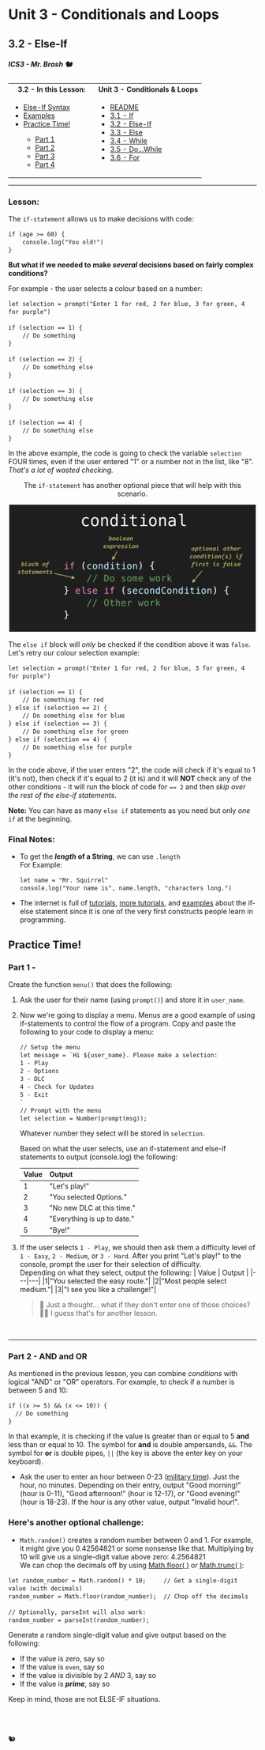 # Unit 3 - Conditionals and Loops

## 3.2 - Else-If

##### ICS3 - Mr. Brash 🐿️

<table>
<tr>
<th>
3.2 - In this Lesson:
</th>
<th>
Unit 3 - Conditionals & Loops
</th>
</tr>
<tr>
<td td valign="top" style="height: 100px;padding-right:50px">
<ul>
<li><a href="#lesson">Else-If Syntax</a></li>
<li><a href="#examples">Examples</a></li>

<li><a href="#practice-time">Practice Time!</a></li>
<ul>
<li><a href="#part-1">Part 1</a></li>
<li><a href="#part-2---and-and-or">Part 2</a></li>
<li><a href="#part-3">Part 3</a></li>
<li><a href="#part-4">Part 4</a></li>
</ul>
</ul>
</td>
<td td valign="top" style="height: 100px;padding-right:50px">
<ul>
<li><a href="../../README.md">README</a></li>
<li><a href="./1 - If.md">3.1 - If</a></li>
<li><a href="./2 - Else-If.md">3.2 - Else-If</a></li>
<li><a href="./3 - Else.md">3.3 - Else</a></li>
<li><a href="../2 - Loops/4 - While.md">3.4 - While</a></li>
<li><a href="../2 - Loops/5 - Do-While.md">3.5 - Do...While</a></li>
<li><a href="../2 - Loops/6 - For.md">3.6 - For</a></li>
<ul>

</td>


</tr>
</table>

---

### Lesson:

The `if-statement` allows us to make decisions with code:
```JS
if (age >= 60) {
    console.log("You old!")
}
```

**But what if we needed to make *several* decisions based on fairly complex conditions?**

For example - the user selects a colour based on a number:
```JS
let selection = prompt("Enter 1 for red, 2 for blue, 3 for green, 4 for purple")

if (selection == 1) {
    // Do something
}

if (selection == 2) {
    // Do something else
}

if (selection == 3) {
    // Do something else
}

if (selection == 4) {
    // Do something else
}
```

In the above example, the code is going to check the variable `selection` FOUR times, even if the user entered "1" or a number not in the list, like "8". *That's a lot of wasted checking.*


<div style="text-align:center;"><p>The <code>if-statement</code> has another optional piece that will help with this scenario.</p><img src="../images/else-if.png" width="500px"></div>

The `else if` block will *only* be checked if the condition above it was `false`.<br>Let's retry our colour selection example:
```JS
let selection = prompt("Enter 1 for red, 2 for blue, 3 for green, 4 for purple")

if (selection == 1) {
    // Do something for red
} else if (selection == 2) {
    // Do something else for blue
} else if (selection == 3) {
    // Do something else for green
} else if (selection == 4) {
    // Do something else for purple
} 
```
In the code above, if the user enters "2", the code will check if it's equal to 1 (it's not), then check if it's equal to 2 (it is) and it will **NOT** check any of the other conditions - it will run the block of code for `== 2` and then _skip over the rest of the else-if statements_.

**Note:** You can have as many `else if` statements as you need but only *one* `if` at the beginning.

### Final Notes:

- To get the **_length_ of a String**, we can use `.length`<br>For Example:<br>
  ```JS
  let name = "Mr. Squirrel"
  console.log("Your name is", name.length, "characters long.")
  ```
- The internet is full of [tutorials](https://javascript.info/ifelse), [more tutorials](https://www.w3schools.com/js/js_if_else.asp), and [examples](https://www.google.com/search?q=if+else+statement+example) about the if-else statement since it is one of the very first constructs people learn in programming.


## Practice Time!

### Part 1 - 


Create the function `menu()` that does the following:

1. Ask the user for their name (using `prompt()`) and store it in `user_name`.

2. Now we're going to display a menu. Menus are a good example of using if-statements to control the flow of a program. Copy and paste the following to your code to display a menu:  
    ```JS
    // Setup the menu
    let message = `Hi ${user_name}. Please make a selection:
    1 - Play
    2 - Options
    3 - DLC
    4 - Check for Updates
    5 - Exit
    `
    // Prompt with the menu
    let selection = Number(prompt(msg));
    ```

    Whatever number they select will be stored in `selection`.

    Based on what the user selects, use an if-statement and else-if statements to output (console.log) the following:

    | Value | Output |
    |---|---|
    |1|"Let's play!"|
    |2|"You selected Options."|
    |3|"No new DLC at this time."|
    |4|"Everything is up to date."|
    |5|"Bye!"|

3. If the user selects `1 - Play`, we should then ask them a difficulty level of `1 - Easy`, `2 - Medium`, or `3 - Hard`. After you print "Let's play!" to the console, prompt the user for their selection of difficulty.  
Depending on what they select, output the following:
    | Value | Output |
    |---|---|
    |1|"You selected the easy route."|
    |2|"Most people select medium."|
    |3|"I see you like a challenge!"|  
  
    > 🤔 Just a thought... what if they don't enter one of those choices?  
     🤷‍♂️ I guess that's for another lesson.
  
<br>

---

### Part 2 - AND and OR

As mentioned in the previous lesson, you can combine _conditions_ with logical "AND" or "OR" operators. For example, to check if a number is between 5 and 10:
```JS
if ((x >= 5) && (x <= 10)) {
  // Do something
}
```

In that example, it is checking if the value is greater than or equal to 5 **and** less than or equal to 10. The symbol for **and** is double ampersands, `&&`. The symbol for **or** is double pipes, `||` (the key is above the enter key on your keyboard).

- Ask the user to enter an hour between 0-23 ([military time](https://en.wikipedia.org/wiki/24-hour_clock)). Just the hour, no minutes. Depending on their entry, output "Good morning!" (hour is 0-11), "Good afternoon!" (hour is 12-17), or "Good evening!" (hour is 18-23). If the hour is any other value, output "Invalid hour!".

### Here's another optional challenge:

- `Math.random()` creates a random number between 0 and 1. For example, it might give you 0.42564821 or some nonsense like that.  Multiplying by 10 will give us a single-digit value above zero:  4.2564821<br>
We can chop the decimals off by using [Math.floor( )](https://www.w3schools.com/jsref/jsref_floor.asp) or [Math.trunc( )](https://www.w3schools.com/jsref/jsref_trunc.asp):
```JS
let random_number = Math.random() * 10;     // Get a single-digit value (with decimals)
random_number = Math.floor(random_number);  // Chop off the decimals

// Optionally, parseInt will also work:
random_number = parseInt(random_number);
```
Generate a random single-digit value and give output based on the following:
- If the value is zero, say so
- If the value is `even`, say so
- If the value is divisible by 2 _AND_ 3, say so
- If the value is **_prime_**, say so

Keep in mind, those are not ELSE-IF situations.

<br><br>

🐿️

